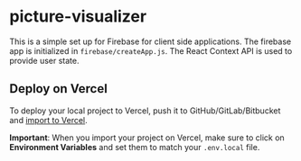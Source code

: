 # picture-visualizer

This is a simple set up for Firebase for client side applications. The firebase app is initialized in `firebase/createApp.js`. The React Context API is used to provide user state.

## Deploy on Vercel

To deploy your local project to Vercel, push it to GitHub/GitLab/Bitbucket and [import to Vercel](https://vercel.com/new?utm_source=github&utm_medium=readme&utm_campaign=next-example).

**Important**: When you import your project on Vercel, make sure to click on **Environment Variables** and set them to match your `.env.local` file.
